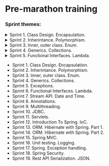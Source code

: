 # Pre-marathon training

### Sprint themes:
<details>
<summary>Sprint 1. Class Design. Encapsulation.</summary>

  * [Task 1](E:\JAVA\projekt\pre-marathone-training\pre-marathone-training\sprint01\src\main\java\task01\README.md)
  * [Task 2](E:\JAVA\projekt\pre-marathone-training\pre-marathone-training\sprint01\src\main\java\task02\README.md)
  * [Task 3](E:\JAVA\projekt\pre-marathone-training\pre-marathone-training\sprint01\src\main\java\task03\README.md)
  * [Task 4](E:\JAVA\projekt\pre-marathone-training\pre-marathone-training\sprint01\src\main\java\task04\README.md)
  * [Task 5](E:\JAVA\projekt\pre-marathone-training\pre-marathone-training\sprint01\src\main\java\task05\README.md)
  * [Task 6](E:\JAVA\projekt\pre-marathone-training\pre-marathone-training\sprint01\src\main\java\task06\README.md)
</details>
<details>
<summary>Sprint 2. Inherintance. Polymorphism.</summary>

* [Task 1](E:\JAVA\projekt\pre-marathone-training\pre-marathone-training\sprint02\src\main\java\task01\README.md)
* [Task 2](E:\JAVA\projekt\pre-marathone-training\pre-marathone-training\sprint02\src\main\java\task02\README.md)
* [Task 3](E:\JAVA\projekt\pre-marathone-training\pre-marathone-training\sprint02\src\main\java\task03\README.md)
* [Task 4](E:\JAVA\projekt\pre-marathone-training\pre-marathone-training\sprint02\src\main\java\task04\README.md)
* [Task 5](E:\JAVA\projekt\pre-marathone-training\pre-marathone-training\sprint02\src\main\java\task05\README.md)
* [Task 6](E:\JAVA\projekt\pre-marathone-training\pre-marathone-training\sprint02\src\main\java\task06\README.md)
</details>
<details>
<summary>Sprint 3. Inner, outer class. Enum.</summary>

* [Task 1: Builder Design Pattern](E:\JAVA\projekt\pre-marathone-training\pre-marathone-training\sprint03\src\main\java\task01\README.md)
* [Task 2: Iterator Design Pattern](E:\JAVA\projekt\pre-marathone-training\pre-marathone-training\sprint03\src\main\java\task02\README.md)
* [Task 3: Strategy Design Pattern](E:\JAVA\projekt\pre-marathone-training\pre-marathone-training\sprint03\src\main\java\task03\README.md)
* [Task 4: Enum(Simple)](E:\JAVA\projekt\pre-marathone-training\pre-marathone-training\sprint03\src\main\java\task04\README.md)
* [Task 5: Enum(Advanced)](E:\JAVA\projekt\pre-marathone-training\pre-marathone-training\sprint03\src\main\java\task05\README.md)
* [Task 6: Little app (All sprint patterns and concepts)](E:\JAVA\projekt\pre-marathone-training\pre-marathone-training\sprint03\src\main\java\task06\README.md)
</details>
<details>
<summary>Sprint 4. Generics. Collections.</summary>

* [Task 1: Collections. Map: collectors, grouping](E:\JAVA\projekt\pre-marathone-training\pre-marathone-training\sprint04\src\main\java\task01\README.md)
* [Task 2: Collection. List](E:\JAVA\projekt\pre-marathone-training\pre-marathone-training\sprint04\src\main\java\task02\README.md)
* [Task 3: Collection. Map](E:\JAVA\projekt\pre-marathone-training\pre-marathone-training\sprint04\src\main\java\task03\README.md)
* [Task 4: Generics](E:\JAVA\projekt\pre-marathone-training\pre-marathone-training\sprint04\src\main\java\task04\README.md)
* [Task 5: Generics](E:\JAVA\projekt\pre-marathone-training\pre-marathone-training\sprint04\src\main\java\task05\README.md)
* [Task 6: Generics. Enum. Collection. Comparator.](E:\JAVA\projekt\pre-marathone-training\pre-marathone-training\sprint04\src\main\java\task06\README.md)
</details>
<details>
<summary>Sprint 5. Functional Interfaces. Lambda.</summary>

* [Task 1: Predicate.](E:\JAVA\projekt\pre-marathone-training\pre-marathone-training\sprint05\src\main\java\task01\README.md)
* [Task 2: ](E:\JAVA\projekt\pre-marathone-training\pre-marathone-training\sprint05\src\main\java\task02\README.md)
* [Task 3: ](E:\JAVA\projekt\pre-marathone-training\pre-marathone-training\sprint05\src\main\java\task03\README.md)
* [Task 4: ](E:\JAVA\projekt\pre-marathone-training\pre-marathone-training\sprint05\src\main\java\task04\README.md)
* [Task 5: ](E:\JAVA\projekt\pre-marathone-training\pre-marathone-training\sprint05\src\main\java\task05\README.md)
* [Task 6: ](E:\JAVA\projekt\pre-marathone-training\pre-marathone-training\sprint05\src\main\java\task06\README.md)
</details>

* Sprint 1. Class Design. Encapsulation.
* Sprint 2. Inherintance. Polymorphism.
* Sprint 3. Inner, outer class. Enum.
* Sprint 4. Generics. Collections.
* Sprint 5. Exceptions.
* Sprint 6. Functional Interfaces. Lambda.
* Sprint 7. Stream API. Date and Time.
* Sprint 8. Annotations.
* Sprint 9. Multithreading.
* Sprint 10. JDBC.
* Sprint 11. Servlets.
* Sprint 12. Introduction To Spring. IoC.
* Sprint 13. ORM. Hibernate with Spring. Part 1.
* Sprint 14. ORM. Hibernate with Spring. Part 2.
* Sprint 15. Spring MVC.
* Sprint 16. Unit testing. Logging.
* Sprint 17. Spring. Exception handling.
* Sprint 18. Spring Security.
* Sprint 19. Rest API Serialization. JSON.
